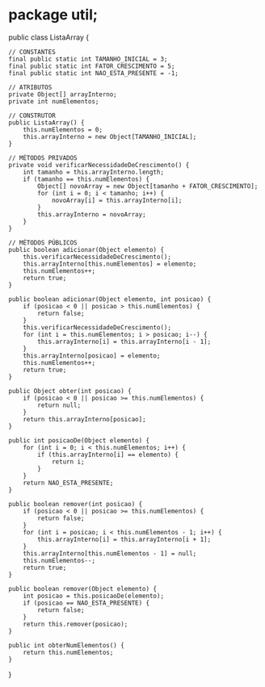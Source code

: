 # package util;

public class ListaArray {

    // CONSTANTES
    final public static int TAMANHO_INICIAL = 3;
    final public static int FATOR_CRESCIMENTO = 5;
    final public static int NAO_ESTA_PRESENTE = -1;

    // ATRIBUTOS
    private Object[] arrayInterno;
    private int numElementos;

    // CONSTRUTOR
    public ListaArray() {
        this.numElementos = 0;
        this.arrayInterno = new Object[TAMANHO_INICIAL];
    }

    // MÉTODOS PRIVADOS
    private void verificarNecessidadeDeCrescimento() {
        int tamanho = this.arrayInterno.length;
        if (tamanho == this.numElementos) {
            Object[] novoArray = new Object[tamanho + FATOR_CRESCIMENTO];
            for (int i = 0; i < tamanho; i++) {
                novoArray[i] = this.arrayInterno[i];
            }
            this.arrayInterno = novoArray;
        }
    }

    // MÉTODOS PÚBLICOS
    public boolean adicionar(Object elemento) {
        this.verificarNecessidadeDeCrescimento();
        this.arrayInterno[this.numElementos] = elemento;
        this.numElementos++;
        return true;
    }

    public boolean adicionar(Object elemento, int posicao) {
        if (posicao < 0 || posicao > this.numElementos) {
            return false;
        }
        this.verificarNecessidadeDeCrescimento();
        for (int i = this.numElementos; i > posicao; i--) {
            this.arrayInterno[i] = this.arrayInterno[i - 1];
        }
        this.arrayInterno[posicao] = elemento;
        this.numElementos++;
        return true;
    }

    public Object obter(int posicao) {
        if (posicao < 0 || posicao >= this.numElementos) {
            return null;
        }
        return this.arrayInterno[posicao];
    }

    public int posicaoDe(Object elemento) {
        for (int i = 0; i < this.numElementos; i++) {
            if (this.arrayInterno[i] == elemento) {
                return i;
            }
        }
        return NAO_ESTA_PRESENTE;
    }

    public boolean remover(int posicao) {
        if (posicao < 0 || posicao >= this.numElementos) {
            return false;
        }
        for (int i = posicao; i < this.numElementos - 1; i++) {
            this.arrayInterno[i] = this.arrayInterno[i + 1];
        }
        this.arrayInterno[this.numElementos - 1] = null;
        this.numElementos--;
        return true;
    }

    public boolean remover(Object elemento) {
        int posicao = this.posicaoDe(elemento);
        if (posicao == NAO_ESTA_PRESENTE) {
            return false;
        }
        return this.remover(posicao);
    }

    public int obterNumElementos() {
        return this.numElementos;
    }
}
